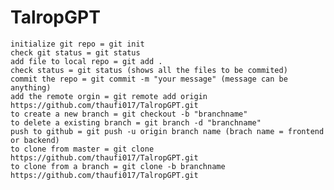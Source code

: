 # TalropGPT


    initialize git repo = git init
    check git status = git status
    add file to local repo = git add .
    check status = git status (shows all the files to be commited)
    commit the repo = git commit -m "your message" (message can be anything)
    add the remote orgin = git remote add origin https://github.com/thaufi017/TalropGPT.git
    to create a new branch = git checkout -b "branchname"
    to delete a existing branch = git branch -d "branchname"
    push to github = git push -u origin branch name (brach name = frontend or backend)
    to clone from master = git clone https://github.com/thaufi017/TalropGPT.git
    to clone from a branch = git clone -b branchname https://github.com/thaufi017/TalropGPT.git

